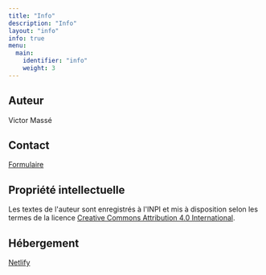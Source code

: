 ```yaml
---
title: "Info"
description: "Info"
layout: "info"
info: true
menu:
  main:
    identifier: "info"
    weight: 3
---
```


## Auteur
Victor Massé

## Contact
[Formulaire](https://docs.google.com/forms/d/e/1FAIpQLSei6dWnrpihWGqy0RixOXhHqHD71NBXZjOv_g9H4pOsZ9QM9g/viewform)

## Propriété intellectuelle
Les textes de l'auteur sont enregistrés à l'INPI et mis à disposition selon les termes de la licence [Creative Commons Attribution 4.0 International](https://creativecommons.org/licenses/by/4.0/deed.fr).

## Hébergement
[Netlify](https://www.netlify.com/)
